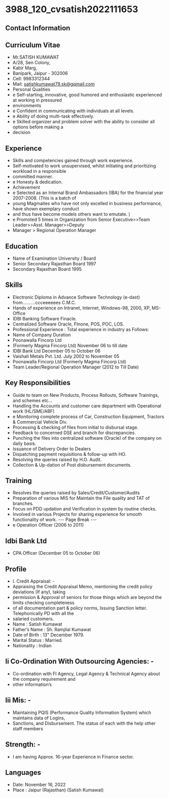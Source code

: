 # 3988_120_cvsatish2022111653

## Contact Information



## Curriculum Vitae

* Mr.SATISH KUMAWAT
* A/28, Sen Colony,
* Kabir Marg,
* Banipark, Jaipur - 302006
* Cell: 9983312344
* Mail: satishkumawat79.sk@gqmail.com
* Personal Qualities
* e Self-starting, innovative, good humored and enthusiastic experienced at working in pressured
* environments
* e Confident in communicating with individuals at all levels.
* e Ability of doing multi-task effectively.
* e Skilled organizer and problem solver with the ability to consider all options before making a
* decision


## Experience

* Skills and competencies gained through work experience.
* Self-motivated to work unsupervised, whilst initiating and prioritizing workload in a responsible
* committed manner.
* e Honesty & dedication.
* Achievement
* e Selected as an Internal Brand Ambassadors (IBA) for the financial year 2007-2008. (This is a batch of
* young Magmaites who have not only excelled in business performance, have shown exemplary conduct
* and thus have become models others want to emutate. )
* e Promoted 5 times in Organization from Senior Executive>>Team Leader>>Asst. Manager>>Deputy
* Manager > Regional Operation Manager


## Education

* Name of Examination University / Board
* Senior Secondary Rajasthan Board 1997
* Secondary Rajasthan Board 1995


## Skills

* Electronic Diploma in Advance Software Technology (e-dast) from..........ccceeeeees C.M.C.
* Hands of experience on Intranet, Internet, Windows-98, 2000, XP, MS-Office
* IDBI Banking Software Finacle.
* Centralized Software Oracle, FInone, POS, POC, LOS.
* Professional Experience : Total experience in industry as Follows:
* Name of Company Duration
* Poonawalla Fincorp Ltd
* (Formerly Magma Fincorp Ltd) November 06 to till date
* IDBI Bank Ltd December 05 to October 06
* Vaishali Metals Pvt. Ltd. July 2002 to November 05
* Poonawalla Fincorp Ltd (Formerly Magma Fincorp Ltd)
* Team Leader/Regional Operation Manager (2012 to Till Date)


## Key Responsibilities

* Guide to team on New Products, Process Rollouts, Software Trainings, and schemes etc...
* Handling the Accounts and customer care department with Operational work (HL/SME/ABF)
* e Monitoring complete process of Car, Construction Equipment, Tractors & Commercial Vehicle Div.
* Processing & checking of files from initial to disbursal stage.
* Feedback to concerned DSE and branch for discrepancies.
* Punching the files into centralized software (Oracle) of the company on daily basis.
* Issuance of Delivery Order to Dealers
* Dispatching payment requisitions & follow-up with HO.
* Resolving the queries raised by H.O. Audit.
* Collection & Up-dation of Post disbursement documents.


## Training

* Resolves the queries raised by Sales/Credit/Customer/Audits
* Preparation of various MIS for Maintain the File quality and TAT of branches.
* Focus on PDD updation and Verification in system by routine checks.
* Involved in various Projects for sharing experience for smooth functionality of work.
--- Page Break ---
* e Operation Officer (2006 to 2011)


## Idbi Bank Ltd

* CPA Officer (December 05 to October 06)


## Profile

* I. Credit Appraisal: -
* Appraising the Credit Appraisal Memo, mentioning the credit policy deviations (If any), taking
* permission & Approval of seniors for those things which are beyond the limits checking completeness
* of all documentation part & policy norms, Issuing Sanction letter. Telephonically PD with all the
* salaried customers.
* Name : Satish Kumawat
* Father’s Name : Sh. Ramjilal Kumawat
* Date of Birth : 13" December 1979.
* Marital Status : Married.
* Nationality : Indian


## Ii Co-Ordination With Outsourcing Agencies: -

* Co-ordination with FI Agency, Legal Agency & Technical Agency about the company requirement and
* other information’s


## Iii Mis: -

* Maintaining PQIS (Performance Quality Information System) which maintains data of Logins,
* Sanctions, and Disbursement. The status of each with the help other staff members


## Strength: -

* I am having Approx. 16-year Experience in Finance sector.


## Languages

* Date: November 16, 2022
* Place : Jaipur (Rajasthan) (Satish Kumawat)


